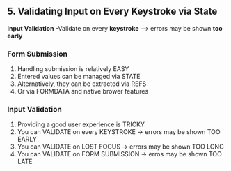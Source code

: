 ## 5. Validating Input on Every Keystroke via State

**Input Validation**
-Validate on every **keystroke** --> errors may be shown **too early**

### Form Submission

1. Handling submission is relatively EASY
2. Entered values can be managed via STATE
3. Alternatively, they can be extracted via REFS
4. Or via FORMDATA and native brower features

### Input Validation

1. Providing a good user experience is TRICKY
2. You can VALIDATE on every KEYSTROKE -> errors may be shown TOO EARLY
3. You can VALIDATE on LOST FOCUS -> errors may be shown TOO LONG
4. You can VALIDATE on FORM SUBMISSION -> erros may be shown TOO LATE

